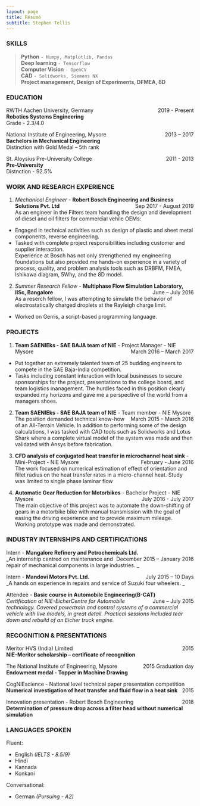 ```yaml
---
layout: page
title: Résumé
subtitle: Stephen Tellis
---
```


<!--<span style="float: right; "><a href="{{ '/assets/resume.pdf' | prepend: site.baseurl }}"><strong>> Download as PDF</strong></a> </span>
<br>-->

### SKILLS
> **Python** ```- Numpy, Matplotlib, Pandas ```  
> **Deep learning** ```- Tensorflow ```  
> **Computer Vision** ```- OpenCV ```  
> **CAD** ```- Solidworks, Siemens NX ```  
> **Project management, Design of Experiments, DFMEA, 8D**  


### EDUCATION
RWTH Aachen University, Germany <span style="float: right; ">2019 - Present</span>  
**Robotics Systems Engineering**  
Grade - 2.3/4.0
 
National Institute of Engineering, Mysore <span style="float: right; ">2013 – 2017</span>  
**Bachelors in Mechanical Engineering**  
Distinction with Gold Medal – 5th rank

St. Aloysius Pre-University College <span style="float: right; ">2011 - 2013</span>  
**Pre-University**  
Distnction - 92.5% 


### WORK AND RESEARCH EXPERIENCE

1. _Mechanical Engineer_ - **Robert Bosch Engineering and Business Solutions Pvt.
Ltd** <span style="float: right; ">Sep 2017 - August 2019</span>  
As an engineer in the Filters team handling the design and development of diesel and oil filters for commercial vehile OEMs:   
- Engaged in technical activities such as design of plastic and sheet metal components, reverse engineering.   
- Tasked with complete project responsibilities including customer and supplier interaction.  
Experience at Bosch has not only strengthened my engineering foundations but also provided me hands-on experience in a variety of process, quality, and problem analysis tools such as DRBFM, FMEA, Ishikawa diagram, 5Why, and the 8D model.  

 
2. _Summer Research Fellow_ - **Multiphase Flow Simulation Laboratory, IISc, Bangalore** <span style="float: right; ">June – July 2016</span>  
As a reserch fellow, I was attempting to simulate the behavior of electrostatically charged droplets at the Rayleigh charge limit.  
- Worked on Gerris, a script-based programming language.


### PROJECTS

1. **Team SAENIEks - SAE BAJA team of NIE** - Project Manager - NIE Mysore <span style="float: right; ">March 2016 – March 2017</span>    
- Put together an extremely talented team of 25 budding engineers to compete in the SAE Baja-India competition.
- Tasks including constant interaction with local businesses to secure sponsorships for the project, presentations to the college board, and team logistics management. 
The hurdles faced in this position clearly expanded my horizons and gave me a perspective of the world from a managers shoes.

2. **Team SAENIEks - SAE BAJA team of NIE** - Team member - NIE Mysore <span style="float: right; ">March 2015 – March 2016</span>  
The position demanded technical know-how of an All-Terrain Vehicle. In addition to performing some of the design calculations, I was tasked with CAD tools such as Solidworks and Lotus Shark where a complete virtual model of the system was made and then validated with Ansys before fabrication.  

3. **CFD analysis of conjugated heat transfer in microchannel heat sink** - Mini-Project - NIE Mysore <span style="float: right; ">February - June 2016</span>  
The work focused on numerical estimation of effect of orientation and fillet radius on the heat transfer rates in a micro-channel heat. Study was limited to single phase laminar flow  

4. **Automatic Gear Reduction for Motorbikes** - Bachelor Project - NIE Mysore <span style="float: right; ">July 2016 - July 2017</span>  
The main objective of this project was to automate the down-shifting of gears in a motorbike bike with manual transmission with the goal of easing the driving experience and to provide maximum mileage. Working prototype was made and demonstrated.  


### INDUSTRY INTERNSHIPS AND CERTIFICATIONS

Intern - **Mangalore Refinery and Petrochemicals Ltd.** <span style="float: right; ">December 2015 – January 2016</span>  
_An internship centred on maintenance and repair of mechanical components in large industries.  _

Intern - **Mandovi Motors Pvt. Ltd.** <span style="float: right; ">July 2015 – 10 Days</span>  
_A hands on experience in repairs and service of Suzuki four wheelers.   _

Attendee - **Basic course in Automobile Engineering(B-CAT)** <span style="float: right; ">June – July 2015</span>  
_Certification at NIE-EicherCentre for Automobile technology. Covered powertrain and control systems of a commercial vehicle with live models, in great detail. Practical sessions included tear down and rebuild of an Eicher truck engine._
&nbsp;

### RECOGNITION & PRESENTATIONS

Meritor HVS (India) Limited <span style="float: right; ">2015</span>  
**NIE-Meritor scholarship – certificate of recognition**  

The National Institute of Engineering, Mysore <span style="float: right; ">2015 Graduation day</span>  
**Endowment medal - Topper in Machine Drawing**  

CogNIEscience - National level technical paper presentation competition <span style="float: right; ">2015</span>  
**Numerical investigation of heat transfer and fluid flow in a heat sink**  

Innovation presentation - Robert Bosch Engineering <span style="float: right; ">2018</span>  
**Determination of pressure drop across a filter head without numerical simulation**  

### LANGUAGES SPOKEN
Fluent:
- English *(IELTS - 8.5/9)*
- Hindi
- Kannada
- Konkani  

Conversational:
- German *(Pursuing - A2)*

